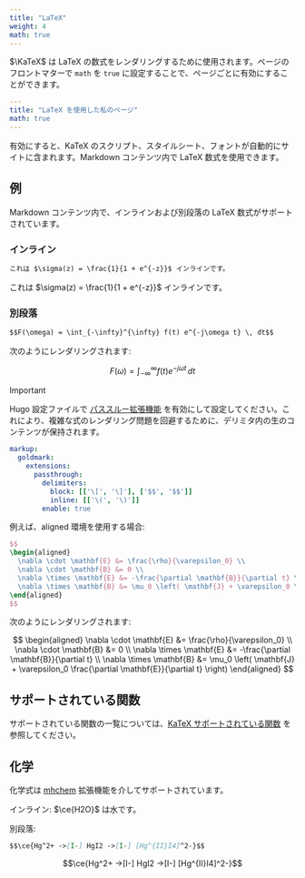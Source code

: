 ```yaml
---
title: "LaTeX"
weight: 4
math: true
---
```


$\KaTeX$ は LaTeX の数式をレンダリングするために使用されます。ページのフロントマターで `math` を `true` に設定することで、ページごとに有効にすることができます。

<!--more-->

```yaml {filename="page.md"}
---
title: "LaTeX を使用した私のページ"
math: true
---

```

有効にすると、KaTeX のスクリプト、スタイルシート、フォントが自動的にサイトに含まれます。Markdown コンテンツ内で LaTeX 数式を使用できます。

## 例

Markdown コンテンツ内で、インラインおよび別段落の LaTeX 数式がサポートされています。

### インライン

```markdown {filename="page.md"}
これは $\sigma(z) = \frac{1}{1 + e^{-z}}$ インラインです。
```

これは $\sigma(z) = \frac{1}{1 + e^{-z}}$ インラインです。

### 別段落

```markdown {filename="page.md"}
$$F(\omega) = \int_{-\infty}^{\infty} f(t) e^{-j\omega t} \, dt$$
```

次のようにレンダリングされます:

$$F(\omega) = \int_{-\infty}^{\infty} f(t) e^{-j\omega t} \, dt$$

> [!IMPORTANT]
> Hugo 設定ファイルで [パススルー拡張機能](https://gohugo.io/content-management/mathematics/) を有効にして設定してください。これにより、複雑な式のレンダリング問題を回避するために、デリミタ内の生のコンテンツが保持されます。

```yaml {filename="hugo.yaml"}
markup:
  goldmark:
    extensions:
      passthrough:
        delimiters:
          block: [['\[', '\]'], ['$$', '$$']]
          inline: [['\(', '\)']]
        enable: true
```

例えば、aligned 環境を使用する場合:

```latex {filename="page.md"}
$$
\begin{aligned}
  \nabla \cdot \mathbf{E} &= \frac{\rho}{\varepsilon_0} \\
  \nabla \cdot \mathbf{B} &= 0 \\
  \nabla \times \mathbf{E} &= -\frac{\partial \mathbf{B}}{\partial t} \\
  \nabla \times \mathbf{B} &= \mu_0 \left( \mathbf{J} + \varepsilon_0 \frac{\partial \mathbf{E}}{\partial t} \right)
\end{aligned}
$$
```

次のようにレンダリングされます:

$$
\begin{aligned}
  \nabla \cdot \mathbf{E} &= \frac{\rho}{\varepsilon_0} \\
  \nabla \cdot \mathbf{B} &= 0 \\
  \nabla \times \mathbf{E} &= -\frac{\partial \mathbf{B}}{\partial t} \\
  \nabla \times \mathbf{B} &= \mu_0 \left( \mathbf{J} + \varepsilon_0 \frac{\partial \mathbf{E}}{\partial t} \right)
\end{aligned}
$$

## サポートされている関数

サポートされている関数の一覧については、[KaTeX サポートされている関数](https://katex.org/docs/supported.html) を参照してください。

## 化学

化学式は [mhchem](https://mhchem.github.io/MathJax-mhchem/) 拡張機能を介してサポートされています。

インライン: $\ce{H2O}$ は水です。

別段落:

```markdown {filename="page.md"}
$$\ce{Hg^2+ ->[I-] HgI2 ->[I-] [Hg^{II}I4]^2-}$$
```

$$\ce{Hg^2+ ->[I-] HgI2 ->[I-] [Hg^{II}I4]^2-}$$